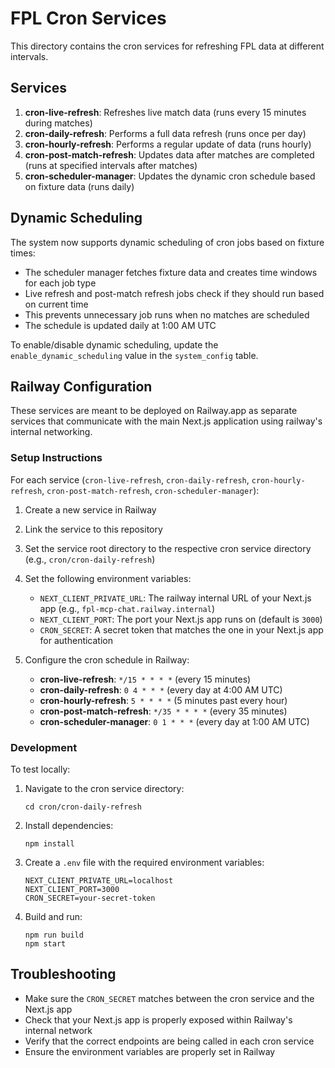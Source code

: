 # FPL Cron Services

This directory contains the cron services for refreshing FPL data at different intervals.

## Services

1. **cron-live-refresh**: Refreshes live match data (runs every 15 minutes during matches)
2. **cron-daily-refresh**: Performs a full data refresh (runs once per day)
3. **cron-hourly-refresh**: Performs a regular update of data (runs hourly)
4. **cron-post-match-refresh**: Updates data after matches are completed (runs at specified intervals after matches)
5. **cron-scheduler-manager**: Updates the dynamic cron schedule based on fixture data (runs daily)

## Dynamic Scheduling

The system now supports dynamic scheduling of cron jobs based on fixture times:

- The scheduler manager fetches fixture data and creates time windows for each job type
- Live refresh and post-match refresh jobs check if they should run based on current time
- This prevents unnecessary job runs when no matches are scheduled
- The schedule is updated daily at 1:00 AM UTC

To enable/disable dynamic scheduling, update the `enable_dynamic_scheduling` value in the `system_config` table.

## Railway Configuration

These services are meant to be deployed on Railway.app as separate services that communicate with the main Next.js application using railway's internal networking.

### Setup Instructions

For each service (`cron-live-refresh`, `cron-daily-refresh`, `cron-hourly-refresh`, `cron-post-match-refresh`, `cron-scheduler-manager`):

1. Create a new service in Railway
2. Link the service to this repository
3. Set the service root directory to the respective cron service directory (e.g., `cron/cron-daily-refresh`)
4. Set the following environment variables:
   - `NEXT_CLIENT_PRIVATE_URL`: The railway internal URL of your Next.js app (e.g., `fpl-mcp-chat.railway.internal`)
   - `NEXT_CLIENT_PORT`: The port your Next.js app runs on (default is `3000`)
   - `CRON_SECRET`: A secret token that matches the one in your Next.js app for authentication

5. Configure the cron schedule in Railway:
   - **cron-live-refresh**: `*/15 * * * *` (every 15 minutes)
   - **cron-daily-refresh**: `0 4 * * *` (every day at 4:00 AM UTC)
   - **cron-hourly-refresh**: `5 * * * *` (5 minutes past every hour)
   - **cron-post-match-refresh**: `*/35 * * * *` (every 35 minutes)
   - **cron-scheduler-manager**: `0 1 * * *` (every day at 1:00 AM UTC)

### Development

To test locally:

1. Navigate to the cron service directory:
   ```
   cd cron/cron-daily-refresh
   ```

2. Install dependencies:
   ```
   npm install
   ```

3. Create a `.env` file with the required environment variables:
   ```
   NEXT_CLIENT_PRIVATE_URL=localhost
   NEXT_CLIENT_PORT=3000
   CRON_SECRET=your-secret-token
   ```

4. Build and run:
   ```
   npm run build
   npm start
   ```

## Troubleshooting

- Make sure the `CRON_SECRET` matches between the cron service and the Next.js app
- Check that your Next.js app is properly exposed within Railway's internal network
- Verify that the correct endpoints are being called in each cron service
- Ensure the environment variables are properly set in Railway 